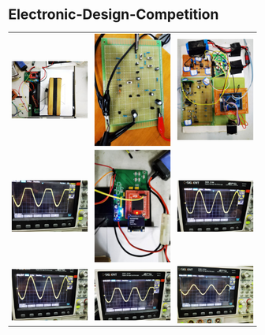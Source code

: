 # Electronic-Design-Competition


|                 |                 |                  |   
|:---------------:|:---------------:|:---------------:| 
|![image1](https://github.com/GTshenmi/Electronic-Design-Competition/blob/main/Display%20Image/1.jpeg)|![image2](https://github.com/GTshenmi/Electronic-Design-Competition/blob/main/Display%20Image/2.jpeg)|![image3](https://github.com/GTshenmi/Electronic-Design-Competition/blob/main/Display%20Image/3.jpeg)|
|![image4](https://github.com/GTshenmi/Electronic-Design-Competition/blob/main/Display%20Image/4.jpeg)|![image0](https://github.com/GTshenmi/Electronic-Design-Competition/blob/main/Display%20Image/0.jpeg)|![image5](https://github.com/GTshenmi/Electronic-Design-Competition/blob/main/Display%20Image/5.jpeg)|
|![image6](https://github.com/GTshenmi/Electronic-Design-Competition/blob/main/Display%20Image/6.jpeg)|![image7](https://github.com/GTshenmi/Electronic-Design-Competition/blob/main/Display%20Image/7.jpeg)|![image8](https://github.com/GTshenmi/Electronic-Design-Competition/blob/main/Display%20Image/8.jpeg)|


